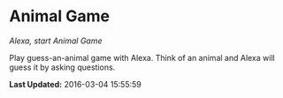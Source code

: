# Animal Game
*Alexa, start Animal Game*

Play guess-an-animal game with Alexa. Think of an animal and Alexa will guess it by asking questions.

**Last Updated:** 2016-03-04 15:55:59